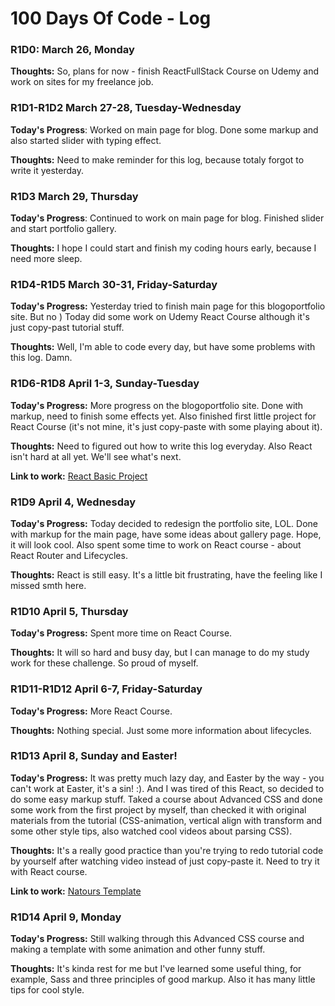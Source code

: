 # 100 Days Of Code - Log

### R1D0: March 26, Monday
**Thoughts:** So, plans for now - finish ReactFullStack Course on Udemy and work on sites for my freelance job.

### R1D1-R1D2 March 27-28, Tuesday-Wednesday

**Today's Progress**: Worked on main page for blog. Done some markup and also started slider with typing effect. 

**Thoughts:** Need to make reminder for this log, because totaly forgot to write it yesterday. 

### R1D3 March 29, Thursday

**Today's Progress**: Continued to work on main page for blog. Finished slider and start portfolio gallery.

**Thoughts:** I hope I could start and finish my coding hours early, because I need more sleep.

### R1D4-R1D5 March 30-31, Friday-Saturday

**Today's Progress:** Yesterday tried to finish main page for this blogoportfolio site. But no ) Today did some work on Udemy React Course although it's just copy-past tutorial stuff.

**Thoughts:** Well, I'm able to code every day, but have some problems with this log. Damn.

### R1D6-R1D8 April 1-3, Sunday-Tuesday

**Today's Progress:** More progress on the blogoportfolio site. Done with markup, need to finish some effects yet. Also finished first little project for React Course (it's not mine, it's just copy-paste with some playing about it).

**Thoughts:** Need to figured out how to write this log everyday. Also React isn't hard at all yet. We'll see what's next.

**Link to work:** [React Basic Project](https://github.com/AnastasiaGuskova/AnastasiaGuskova.github.io/tree/master/Tuts/React/react_basics0)

### R1D9 April 4, Wednesday

**Today's Progress:** Today decided to redesign the portfolio site, LOL. Done with markup for the main page, have some ideas about gallery page. Hope, it will look cool. Also spent some time to work on React course - about React Router and Lifecycles. 

**Thoughts:** React is still easy. It's a little bit frustrating, have the feeling like I missed smth here.

### R1D10 April 5, Thursday

**Today's Progress:** Spent more time on React Course.

**Thoughts:** It will so hard and busy day, but I can manage to do my study work for these challenge. So proud of myself. 

### R1D11-R1D12 April 6-7, Friday-Saturday

**Today's Progress:** More React Course.

**Thoughts:** Nothing special. Just some more information about lifecycles.

### R1D13 April 8, Sunday and Easter!

**Today's Progress:** It was pretty much lazy day, and Easter by the way - you can't work at Easter, it's a sin! :). And I was tired of this React, so decided to do some easy markup stuff. Taked a course about Advanced CSS and done some work from the first project by myself, than checked it with original materials from the tutorial (CSS-animation, vertical align with transform and some other style tips, also watched cool videos about parsing CSS).

**Thoughts:** It's a really good practice than you're trying to redo tutorial code by yourself after watching video instead of just copy-paste it. Need to try it with React course. 

**Link to work:** [Natours Template](https://github.com/AnastasiaGuskova/AnastasiaGuskova.github.io/tree/master/Tuts/MarkUp/CSSandSassUdemy/MyWorks/Natours)

### R1D14 April 9, Monday

**Today's Progress:** Still walking through this Advanced CSS course and making a template with some animation and other funny stuff.

**Thoughts:** It's kinda rest for me but I've learned some useful thing, for example, Sass and three principles of good markup. Also it has many little tips for cool style.

<!-- **Today's Progress:**

**Thoughts:**

**Link to work:** []()  -->


